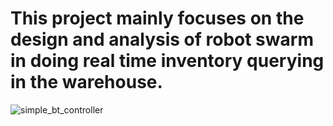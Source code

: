 # This project mainly focuses on the design and analysis of robot swarm in doing real time inventory querying in the warehouse.
![simple_bt_controller](https://user-images.githubusercontent.com/48501077/183625685-c7503dc4-1a10-496a-b72e-f79eb9127941.png)
